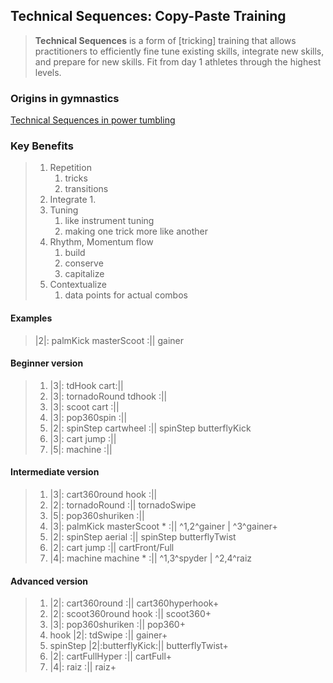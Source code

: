 ## Technical Sequences: Copy-Paste Training

> **Technical Sequences** is a form of [tricking] training that allows practitioners to efficiently fine tune existing skills, integrate new skills, and prepare for new skills. Fit from day 1 athletes through the highest levels.

### Origins in gymnastics

[Technical Sequences in power tumbling](./powertumbling-sequences.md)

### Key Benefits

> 1. Repetition
>    1. tricks
>    2. transitions
> 2. Integrate
>    1.
> 3. Tuning
>    1. like instrument tuning
>    2. making one trick more like another
> 4. Rhythm, Momentum flow
>    1. build
>    2. conserve
>    3. capitalize
> 5. Contextualize
>    1. data points for actual combos

#### Examples

> |2|: palmKick masterScoot :|| gainer

#### Beginner version

> 1. |3|: tdHook cart:||
> 2. |3|: tornadoRound tdhook :||
> 3. |3|: scoot cart :||
> 4. |3|: pop360spin :||
> 5. |2|: spinStep cartwheel :|| spinStep butterflyKick
> 6. |3|: cart jump :||
> 7. |5|: machine :||

#### Intermediate version

> 1. |3|: cart360round hook :||
> 2. |2|: tornadoRound :|| tornadoSwipe
> 3. |5|: pop360shuriken :||
> 4. |3|: palmKick masterScoot \* :|| ^1,2^gainer | ^3^gainer+
> 5. |2|: spinStep aerial :|| spinStep butterflyTwist
> 6. |2|: cart jump :|| cartFront/Full
> 7. |4|: machine machine \* :|| ^1,3^spyder | ^2,4^raiz

#### Advanced version

> 1. |2|: cart360round :|| cart360hyperhook+
> 2. |2|: scoot360round hook :|| scoot360+
> 3. |3|: pop360shuriken :|| pop360+
> 4. hook |2|: tdSwipe :|| gainer+
> 5. spinStep |2|:butterflyKick:|| butterflyTwist+
> 6. |2|: cartFullHyper :|| cartFull+
> 7. |4|: raiz :|| raiz+
